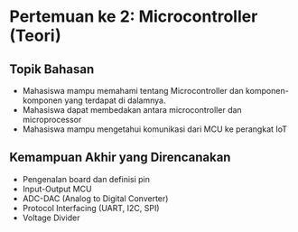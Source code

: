 # Pertemuan ke 2: Microcontroller (Teori)

## Topik Bahasan
- Mahasiswa mampu memahami tentang Microcontroller dan komponen-komponen yang terdapat di dalamnya.
- Mahasiswa dapat membedakan antara microcontroller dan microprocessor
- Mahasiswa mampu mengetahui komunikasi dari MCU ke perangkat IoT

## Kemampuan Akhir yang Direncanakan
- Pengenalan board dan definisi pin
- Input-Output MCU
- ADC-DAC (Analog to Digital Converter)
- Protocol Interfacing (UART, I2C, SPI)
- Voltage Divider